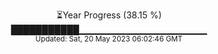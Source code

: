 <p align="center">
⏳Year Progress (38.15 %) <br>
███████████▁▁▁▁▁▁▁▁▁▁▁▁▁▁▁▁▁▁▁ <br>
<sub>Updated: Sat, 20 May 2023 06:02:46 GMT</sub>
</p>

